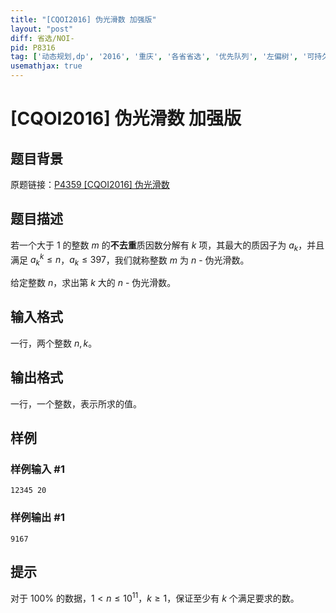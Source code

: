 ```yaml
---
title: "[CQOI2016] 伪光滑数 加强版"
layout: "post"
diff: 省选/NOI-
pid: P8316
tag: ['动态规划,dp', '2016', '重庆', '各省省选', '优先队列', '左偏树', '可持久化', '素数判断,质数,筛法']
usemathjax: true
---
```


# [CQOI2016] 伪光滑数 加强版
## 题目背景

原题链接：[P4359 [CQOI2016] 伪光滑数](https://www.luogu.com.cn/problem/P4359)
## 题目描述

若一个大于 $1$ 的整数 $m$ 的**不去重**质因数分解有 $k$ 项，其最大的质因子为 $a_k$，并且满足 $a_{k}^{k} \leq n$，$a_k \leq 397$，我们就称整数 $m$ 为 $n$ - 伪光滑数。

给定整数 $n$，求出第 $k$ 大的 $n$ - 伪光滑数。
## 输入格式

一行，两个整数 $n, k$。
## 输出格式

一行，一个整数，表示所求的值。
## 样例

### 样例输入 #1
```
12345 20
```
### 样例输出 #1
```
9167
```
## 提示

对于 $100\%$ 的数据，$1 < n \leq 10^{11}$，$k \geq 1$，保证至少有 $k$ 个满足要求的数。

